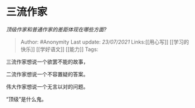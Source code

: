 # 三流作家
*顶级作家和普通作家的差距体现在哪些方面?*

> Author: #Anonymity
> Last update: *23/07/2021*
> Links:[[用心写]] [[学习的快乐]] [[学好语文]] [[能力]]
> Tags:

三流作家想说一个欲罢不能的故事，

二流作家想说一个不容置疑的答案。

伟大作家想说一个无言以对的问题。

“顶级”是什么鬼。
